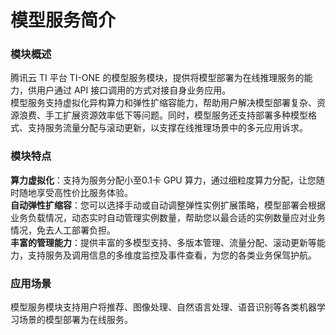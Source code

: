 # 模型服务简介
### 模块概述   
腾讯云 TI 平台 TI-ONE 的模型服务模块，提供将模型部署为在线推理服务的能力，供用户通过 API 接口调用的方式对接自身业务应用。   
模型服务支持虚拟化异构算力和弹性扩缩容能力，帮助用户解决模型部署复杂、资源浪费、手工扩展资源效率低下等问题。同时，模型服务还支持部署多种模型格式、支持服务流量分配与滚动更新，以支撑在线推理场景中的多元应用诉求。   

### 模块特点  
**算力虚拟化**：支持为服务分配小至0.1卡 GPU 算力，通过细粒度算力分配，让您随时随地享受高性价比服务体验。   
**自动弹性扩缩容**：您可以选择手动或自动调整弹性实例扩展策略，模型部署会根据业务负载情况，动态实时自动管理实例数量，帮助您以最合适的实例数量应对业务情况，免去人工部署负担。   
**丰富的管理能力**：提供丰富的多模型支持、多版本管理、流量分配、滚动更新等能力，支持服务及调用信息的多维度监控及事件查看，为您的各类业务保驾护航。    

### 应用场景  
模型服务模块支持用户将推荐、图像处理、自然语言处理、语音识别等各类机器学习场景的模型部署为在线服务。   
